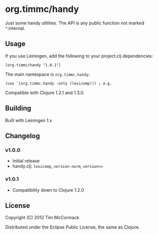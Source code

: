 # org.timmc/handy

Just some handy utilities. The API is any public function not marked ^:internal.

## Usage

If you use Leiningen, add the following to your project.clj dependencies:

`[org.timmc/handy "1.0.1"]`

The main namespace is `org.timmc.handy`:

`(use '[org.timmc.handy :only (lexicomp)]) ; e.g.`

Compatible with Clojure 1.2.1 and 1.3.0.

## Building

Built with Leiningen 1.x

## Changelog

### v1.0.0
* Initial release
* handy.clj: `lexicomp`, `version-norm`, `version<=`

### v1.0.1
* Compatibility down to Clojure 1.2.0

## License

Copyright (C) 2012 Tim McCormack

Distributed under the Eclipse Public License, the same as Clojure.
